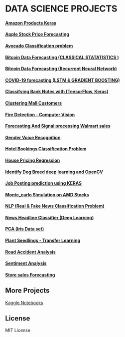 # DATA SCIENCE PROJECTS

#### [Amazon Products Keras](https://github.com/iamwendellbalagot/dsprojects/blob/master/Amazon%20Products%20Keras/Amazon_products_KerasModel.ipynb)
#### [Apple Stock Price Forecasting](https://github.com/iamwendellbalagot/dsprojects/blob/master/Apple%20Stock%20Price%20Forecasting/Apple_stockprice_forecasting.ipynb)
#### [Avocado Classification problem](https://github.com/iamwendellbalagot/dsprojects/blob/master/Avocado%20Classification%20problem/Avocado_Classification_problem.ipynb)
#### [Bitcoin Data Forecasting (CLASSICAL STATATISTICS )](https://github.com/iamwendellbalagot/dsprojects/blob/master/Bitcoin%20Data%20Forecasting%20(CLASSICAL%20STATATISTICS%20)/bitcoin%20price%20forecasting%20csm.ipynb)
#### [Bitcoin Data Forecasting (Recurrent Neural Network)](https://github.com/iamwendellbalagot/dsprojects/blob/master/Bitcoin%20Data%20Forecasting%20(Recurrent%20Neural%20Network)/bitcoin_RNN.ipynb)
#### [COVID-19 forecasting (LSTM & GRADIENT BOOSTING)](https://github.com/iamwendellbalagot/dsprojects/blob/master/COVID-19%20%20forecasting%20(LSTM%20%26%20GRADIENT%20BOOSTING)/covid19_lstm_xgb.ipynb)
#### [Classifying Bank Notes with (TensorFlow, Keras)](https://github.com/iamwendellbalagot/dsprojects/blob/master/Classifying%20Bank%20Notes%20with%20(TensorFlow%2C%20Keras)/banknotes_keras.ipynb)
#### [Clustering Mall Customers](https://github.com/iamwendellbalagot/dsprojects/blob/master/Clustering%20Mall%20Customers/kmeans%20mall%20cust.ipynb)
#### [Fire Detection - Computer Vision](https://github.com/iamwendellbalagot/dsprojects/blob/master/Fire%20Detection%20-%20Computer%20Vision/fire-detection-computer-vision.ipynb)
#### [Forecasting And Signal processing Walmart sales](https://github.com/iamwendellbalagot/dsprojects/blob/master/Forecasting%20And%20Signal%20processing%20Walmart%20sales/walmart%20store%20sales.ipynb)
#### [Gender Voice Recognition](https://github.com/iamwendellbalagot/dsprojects/blob/master/Gender%20Voice%20Recognition/Gender_voice_recog.ipynb)
#### [Hotel Bookings Classification Problem](https://github.com/iamwendellbalagot/dsprojects/blob/master/Hotel%20Bookings%20Classification%20Problem/hotel%20bookings%20xgbc.ipynb)
#### [House Pricing Regression](https://github.com/iamwendellbalagot/dsprojects/blob/master/House%20Pricing%20Regression/house%20pricing%20reg.ipynb)
#### [Identify Dog Breed deep learning and OpenCV]()
#### [Job Posting prediction using KERAS](https://github.com/iamwendellbalagot/dsprojects/blob/master/Job%20Posting%20prediction%20using%20KERAS/job%20posting%20(deeplearning).ipynb)
#### [Monte_carlo Simulation on AMD Stocks](https://github.com/iamwendellbalagot/dsprojects/blob/master/Monte_carlo%20Simulation%20on%20AMD%20Stocks/amd%20stocks%20simulation.ipynb)
#### [NLP (Real & Fake News Classification Problem)](https://github.com/iamwendellbalagot/dsprojects/blob/master/NLP%20(Real%20%26%20Fake%20News%20Classification%20Problem)/news%20nlp.ipynb)
#### [News Headline Classifier (Deep Learning)](https://github.com/iamwendellbalagot/dsprojects/blob/master/News%20Headline%20Classifier%20(Deep%20Learning)/news%20headlines%20(deep%20learning).ipynb)
#### [PCA (Iris Data set)](https://github.com/iamwendellbalagot/dsprojects/blob/master/PCA%20(Iris%20Data%20set)/PCA%20iris%20dataset.ipynb)
#### [Plant Seedlings - Transfer Learning](https://github.com/iamwendellbalagot/dsprojects/blob/master/Plant%20Seedlings%20-%20Trabsfer%20Learning/plant-seedlings-transfer-learning.ipynb)
#### [Road Accident Analysis](https://github.com/iamwendellbalagot/dsprojects/blob/master/Road%20Accident/road-accident-comprehensive-analysis.ipynb)
#### [Sentiment Analysis](https://github.com/iamwendellbalagot/dsprojects/blob/master/Sentiment%20Analysis/xgboost-roc-curve-for-sentiment-analysis.ipynb)
#### [Store sales Forecasting](https://github.com/iamwendellbalagot/dsprojects/blob/master/Store%20sales%20Forecasting/Store_sales_forecast_nb.ipynb)

## More Projects
[Kaggle Notebooks](https://github.com/iamwendellbalagot/mykagglenotebooks)
## License
MIT License
